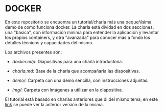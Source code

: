 # DOCKER

En este repositorio se encuentra un tutorial/charla más una pequeñísima demo de como funciona docker.
La charla está dividad en dos secciones, una "básica", con información mínima para entender la aplicación y levantar los propios containers, y otra "avanzada" para conocer más a fondo los detalles técnicos y capacidades del mismo.

Los archivos presentes son:

* *docker.odp*: Diapositivas para una charla introductoria.

* *charla.md*: Base de la charla que acompañaría las diapositivas.

* *demo/*: Carpeta con una demo sencilla, con instrucciones adjuntas.

* *img/*: Carpeta con imágenes a utilizar en la diapositiva.


El tutorial está basado en charlas anteriores que di del mismo tema, en este [link](https://github.com/lugfi/charlas/tree/master/semanaLugfiAgosto2016) se puede ver la anterior versión de la misma. 
